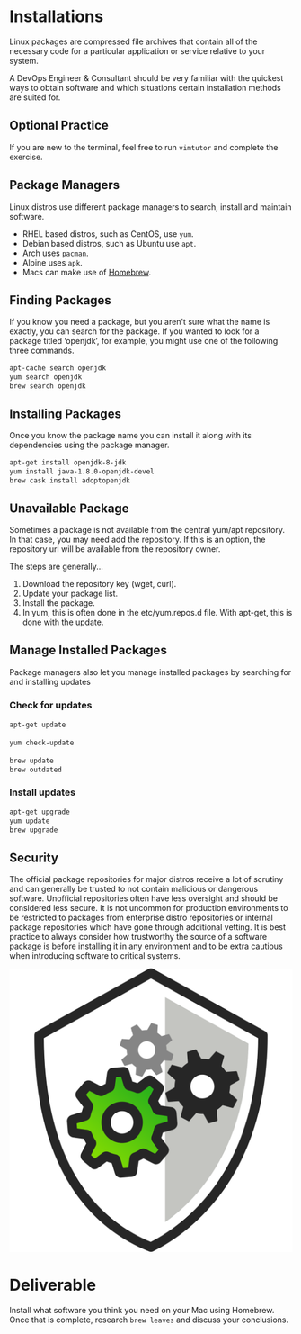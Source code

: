 # Installations

Linux packages are compressed file archives that contain all of the necessary code for a particular application or service relative to your system.

A DevOps Engineer & Consultant should be very familiar with the quickest ways to obtain software and which situations certain installation methods are suited for.

## Optional Practice
If you are new to the terminal, feel free to run `vimtutor` and complete the exercise. 

## Package Managers
 Linux distros use different package managers to search, install and maintain software.

 - RHEL based distros, such as CentOS, use `yum`.
 - Debian based distros, such as Ubuntu use `apt`.
 - Arch uses `pacman`.
 - Alpine uses `apk`.
 - Macs can make use of [Homebrew](https://brew.sh/).

## Finding Packages
If you know you need a package, but you aren't sure what the name is exactly, you can search for  the package. If you wanted to look for a package titled ‘openjdk’, for example, you might use one of the following three commands.

```
apt-cache search openjdk
yum search openjdk
brew search openjdk
```

## Installing Packages
Once you know the package name you can install it along with its dependencies using the package manager.

```
apt-get install openjdk-8-jdk
yum install java-1.8.0-openjdk-devel
brew cask install adoptopenjdk
```

## Unavailable Package
Sometimes a package is not available from the central yum/apt repository. In that case, you may need add the repository. If this is an option, the repository url will be available from the repository owner.

The steps are generally...
 1. Download the repository key (wget, curl).
 2. Update your package list.
 3. Install the package.
 4. In yum, this is often done in the etc/yum.repos.d file. With apt-get, this is done with the update.

## Manage Installed Packages
Package managers also let you manage installed packages by searching for and installing updates

### Check for updates
```
apt-get update

yum check-update

brew update
brew outdated
```

### Install updates
```
apt-get upgrade
yum update
brew upgrade
```

## Security
The official package repositories for major distros receive a lot of scrutiny and can generally be trusted to not contain malicious or dangerous software. Unofficial repositories often have less oversight and should be considered less secure. It is not uncommon for production environments to be restricted to packages from enterprise distro repositories or internal package repositories which have gone through additional vetting. It is best practice to always consider how trustworthy the source of a software package is before installing it in any environment and to be extra cautious when introducing software to critical systems.

![](img1/security.svg ':size=150x150 :class=icon')

# Deliverable

Install what software you think you need on your Mac using Homebrew. Once that is complete, research `brew leaves` and discuss your conclusions.
